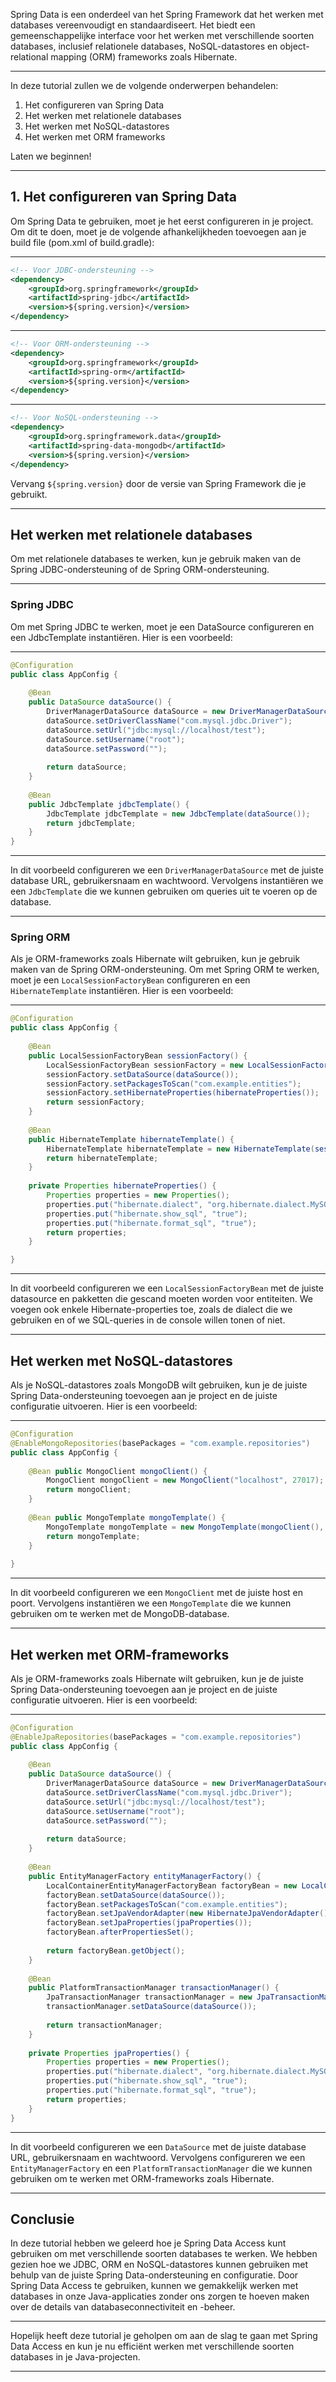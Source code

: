 Spring Data is een onderdeel van het Spring Framework dat het werken met databases vereenvoudigt en standaardiseert. Het biedt een gemeenschappelijke interface voor het werken met verschillende soorten databases, inclusief relationele databases, NoSQL-datastores en object-relational mapping (ORM) frameworks zoals Hibernate.

---

In deze tutorial zullen we de volgende onderwerpen behandelen:

1.  Het configureren van Spring Data
2.  Het werken met relationele databases
3.  Het werken met NoSQL-datastores
4.  Het werken met ORM frameworks

Laten we beginnen!

---

## 1. Het configureren van Spring Data

Om Spring Data te gebruiken, moet je het eerst configureren in je project. Om dit te doen, moet je de volgende afhankelijkheden toevoegen aan je build file (pom.xml of build.gradle):

---

```xml
<!-- Voor JDBC-ondersteuning -->
<dependency>
    <groupId>org.springframework</groupId>
    <artifactId>spring-jdbc</artifactId>
    <version>${spring.version}</version>
</dependency>
```

---

```xml
<!-- Voor ORM-ondersteuning -->
<dependency>
    <groupId>org.springframework</groupId>
    <artifactId>spring-orm</artifactId>
    <version>${spring.version}</version>
</dependency>
```

---

```xml
<!-- Voor NoSQL-ondersteuning -->
<dependency>
    <groupId>org.springframework.data</groupId>
    <artifactId>spring-data-mongodb</artifactId>
    <version>${spring.version}</version>
</dependency>
```

Vervang `${spring.version}` door de versie van Spring Framework die je gebruikt.

---

## Het werken met relationele databases

Om met relationele databases te werken, kun je gebruik maken van de Spring JDBC-ondersteuning of de Spring ORM-ondersteuning.

---

### Spring JDBC

Om met Spring JDBC te werken, moet je een DataSource configureren en een JdbcTemplate instantiëren. Hier is een voorbeeld:

---

```java
@Configuration
public class AppConfig {
 
    @Bean
    public DataSource dataSource() {
        DriverManagerDataSource dataSource = new DriverManagerDataSource();
        dataSource.setDriverClassName("com.mysql.jdbc.Driver");
        dataSource.setUrl("jdbc:mysql://localhost/test");
        dataSource.setUsername("root");
        dataSource.setPassword("");
 
        return dataSource;
    }
 
    @Bean
    public JdbcTemplate jdbcTemplate() {
        JdbcTemplate jdbcTemplate = new JdbcTemplate(dataSource());
        return jdbcTemplate;
    }
}
```

---

In dit voorbeeld configureren we een `DriverManagerDataSource` met de juiste database URL, gebruikersnaam en wachtwoord. Vervolgens instantiëren we een `JdbcTemplate` die we kunnen gebruiken om queries uit te voeren op de database.

---

### Spring ORM

Als je ORM-frameworks zoals Hibernate wilt gebruiken, kun je gebruik maken van de Spring ORM-ondersteuning. Om met Spring ORM te werken, moet je een `LocalSessionFactoryBean` configureren en een `HibernateTemplate` instantiëren. Hier is een voorbeeld:

---

```java
@Configuration
public class AppConfig {
 
    @Bean
    public LocalSessionFactoryBean sessionFactory() {
        LocalSessionFactoryBean sessionFactory = new LocalSessionFactoryBean();
        sessionFactory.setDataSource(dataSource());
        sessionFactory.setPackagesToScan("com.example.entities");
        sessionFactory.setHibernateProperties(hibernateProperties());
        return sessionFactory;
    }
 
    @Bean
    public HibernateTemplate hibernateTemplate() {
        HibernateTemplate hibernateTemplate = new HibernateTemplate(sessionFactory().getObject());
        return hibernateTemplate;
    }
 
    private Properties hibernateProperties() {
        Properties properties = new Properties();
	    properties.put("hibernate.dialect", "org.hibernate.dialect.MySQL5Dialect");
	    properties.put("hibernate.show_sql", "true");
	    properties.put("hibernate.format_sql", "true");
	    return properties;
	}

}

```

---

In dit voorbeeld configureren we een `LocalSessionFactoryBean` met de juiste datasource en pakketten die gescand moeten worden voor entiteiten. We voegen ook enkele Hibernate-properties toe, zoals de dialect die we gebruiken en of we SQL-queries in de console willen tonen of niet.

---

## Het werken met NoSQL-datastores 

Als je NoSQL-datastores zoals MongoDB wilt gebruiken, kun je de juiste Spring Data-ondersteuning toevoegen aan je project en de juiste configuratie uitvoeren. Hier is een voorbeeld: 

---

```java
@Configuration 
@EnableMongoRepositories(basePackages = "com.example.repositories") 
public class AppConfig { 
	
	@Bean public MongoClient mongoClient() { 
		MongoClient mongoClient = new MongoClient("localhost", 27017); 
		return mongoClient; 
	} 
	
	@Bean public MongoTemplate mongoTemplate() { 
		MongoTemplate mongoTemplate = new MongoTemplate(mongoClient(), "test"); 
		return mongoTemplate; 
	} 
	
}
```

---

In dit voorbeeld configureren we een `MongoClient` met de juiste host en poort. Vervolgens instantiëren we een `MongoTemplate` die we kunnen gebruiken om te werken met de MongoDB-database.

---

## Het werken met ORM-frameworks

Als je ORM-frameworks zoals Hibernate wilt gebruiken, kun je de juiste Spring Data-ondersteuning toevoegen aan je project en de juiste configuratie uitvoeren. Hier is een voorbeeld:

---

```java
@Configuration
@EnableJpaRepositories(basePackages = "com.example.repositories")
public class AppConfig {
 
    @Bean
    public DataSource dataSource() {
        DriverManagerDataSource dataSource = new DriverManagerDataSource();
        dataSource.setDriverClassName("com.mysql.jdbc.Driver");
        dataSource.setUrl("jdbc:mysql://localhost/test");
        dataSource.setUsername("root");
        dataSource.setPassword("");
 
        return dataSource;
    }
 
    @Bean
    public EntityManagerFactory entityManagerFactory() {
        LocalContainerEntityManagerFactoryBean factoryBean = new LocalContainerEntityManagerFactoryBean();
        factoryBean.setDataSource(dataSource());
        factoryBean.setPackagesToScan("com.example.entities");
        factoryBean.setJpaVendorAdapter(new HibernateJpaVendorAdapter());
        factoryBean.setJpaProperties(jpaProperties());
        factoryBean.afterPropertiesSet();
 
        return factoryBean.getObject();
    }
 
    @Bean
    public PlatformTransactionManager transactionManager() {
        JpaTransactionManager transactionManager = new JpaTransactionManager(entityManagerFactory());
        transactionManager.setDataSource(dataSource());
 
        return transactionManager;
    }
 
    private Properties jpaProperties() {
        Properties properties = new Properties();
        properties.put("hibernate.dialect", "org.hibernate.dialect.MySQL5Dialect");
        properties.put("hibernate.show_sql", "true");
        properties.put("hibernate.format_sql", "true");
        return properties;
    }
}
```

---

In dit voorbeeld configureren we een `DataSource` met de juiste database URL, gebruikersnaam en wachtwoord. Vervolgens configureren we een `EntityManagerFactory` en een `PlatformTransactionManager` die we kunnen gebruiken om te werken met ORM-frameworks zoals Hibernate.

---

## Conclusie

In deze tutorial hebben we geleerd hoe je Spring Data Access kunt gebruiken om met verschillende soorten databases te werken. We hebben gezien hoe we JDBC, ORM en NoSQL-datastores kunnen gebruiken met behulp van de juiste Spring Data-ondersteuning en configuratie. Door Spring Data Access te gebruiken, kunnen we gemakkelijk werken met databases in onze Java-applicaties zonder ons zorgen te hoeven maken over de details van databaseconnectiviteit en -beheer.

---

Hopelijk heeft deze tutorial je geholpen om aan de slag te gaan met Spring Data Access en kun je nu efficiënt werken met verschillende soorten databases in je Java-projecten. 

---

